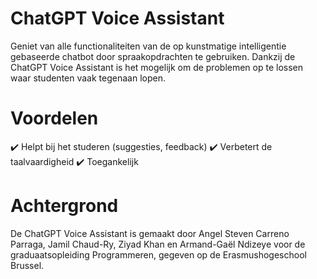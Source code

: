 # ChatGPT Voice Assistant
Geniet van alle functionaliteiten van de op kunstmatige intelligentie gebaseerde chatbot door spraakopdrachten te gebruiken. Dankzij de ChatGPT Voice Assistant is het mogelijk om de problemen op te lossen waar studenten vaak tegenaan lopen.

# Voordelen
✔️ Helpt bij het studeren (suggesties, feedback)
✔️ Verbetert de taalvaardigheid
✔️ Toegankelijk

# Achtergrond
De ChatGPT Voice Assistant is gemaakt door Angel Steven Carreno Parraga, Jamil Chaud-Ry, Ziyad Khan en Armand-Gaël Ndizeye voor de graduaatsopleiding Programmeren, gegeven op de Erasmushogeschool Brussel.
